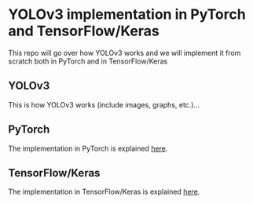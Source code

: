 # YOLOv3 implementation in PyTorch and TensorFlow/Keras

This repo will go over how YOLOv3 works and we will implement it from scratch both in PyTorch and in TensorFlow/Keras

## YOLOv3

This is how YOLOv3 works (include images, graphs, etc.)...

## PyTorch

The implementation in PyTorch is explained [here](PyTorch/).

## TensorFlow/Keras

The implementation in TensorFlow/Keras is explained [here](TensorFlow-Keras/).
